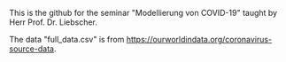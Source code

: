 This is the github for the seminar "Modellierung von COVID-19" taught by Herr Prof. Dr. Liebscher.

The data "full_data.csv" is from https://ourworldindata.org/coronavirus-source-data.
